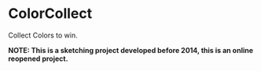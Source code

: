 # ColorCollect
Collect Colors to win.

**NOTE: This is a sketching project developed before 2014, this is an online reopened project.**
